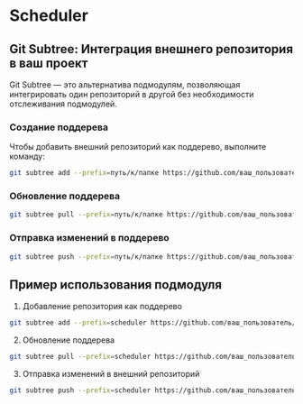 # Scheduler

## Git Subtree: Интеграция внешнего репозитория в ваш проект

Git Subtree — это альтернатива подмодулям, позволяющая интегрировать один репозиторий в другой без необходимости отслеживания подмодулей.

### Создание поддерева
Чтобы добавить внешний репозиторий как поддерево, выполните команду:

```bash
git subtree add --prefix=путь/к/папке https://github.com/ваш_пользователь/scheduler.git main --squash
```

### Обновление поддерева
```bash
git subtree pull --prefix=путь/к/папке https://github.com/ваш_пользователь/scheduler.git main --squash
```

### Отправка изменений в поддерево
```bash
git subtree push --prefix=путь/к/папке https://github.com/ваш_пользователь/scheduler.git main
```

## Пример использования подмодуля
1. Добавление репозитория как поддерево
```bash
git subtree add --prefix=scheduler https://github.com/ваш_пользователь/scheduler.git main --squash
```

2. Обновление поддерева
```bash
git subtree pull --prefix=scheduler https://github.com/ваш_пользователь/scheduler.git main --squash
```

3. Отправка изменений в внешний репозиторий
```bash
git subtree push --prefix=scheduler https://github.com/ваш_пользователь/scheduler.git main
```




